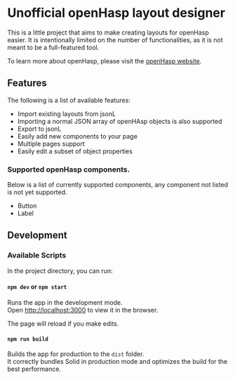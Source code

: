 # Unofficial openHasp layout designer

This is a little project that aims to make creating layouts for openHasp easier.
It is intentionally limited on the number of functionalities, as it is not meant to be a full-featured tool.

To learn more about openHasp, please visit the [openHasp website]( https://openhasp.haswitchplate.com/0.6.2/design/styling/).

## Features

The following is a list of available features:
- Import existing layouts from jsonL
- Importing a normal JSON array of openHAsp objects is also supported
- Export to jsonL
- Easily add new components to your page
- Multiple pages support
- Easily edit a subset of object properties

### Supported openHasp components.
Below is a list of currently supported components, any component not listed is not yet supported.
 - Button
 - Label

## Development
### Available Scripts

In the project directory, you can run:

#### `npm dev` or `npm start`

Runs the app in the development mode.<br>
Open [http://localhost:3000](http://localhost:3000) to view it in the browser.

The page will reload if you make edits.<br>

#### `npm run build`

Builds the app for production to the `dist` folder.<br>
It correctly bundles Solid in production mode and optimizes the build for the best performance.
